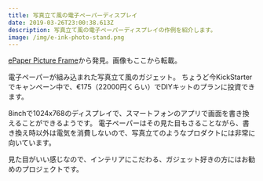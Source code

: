 ```yaml
---
title: 写真立て風の電子ペーパーディスプレイ
date: 2019-03-26T23:00:38.613Z
description: 写真立て風の電子ペーパーディスプレイの作例を紹介します。
image: /img/e-ink-photo-stand.png
---
```

[ePaper Picture Frame](https://www.kickstarter.com/projects/2084049164/epaper-picture-frame)から発見。画像もここから転載。

電子ペーパーが組み込まれた写真立て風のガジェット。
ちょうど今KickStarterでキャンペーン中で、€175（22000円くらい）でDIYキットのプランに投資できます。

8inchで1024x768のディスプレイで、スマートフォンのアプリで画面を書き換えることができるようです。
電子ペーパーはその見た目もさることながら、書き換え時以外は電気を消費しないので、写真立てのようなプロダクトには非常に向いています。

見た目がいい感じなので、インテリアにこだわる、ガジェット好きの方にはお勧めのプロジェクトです。
